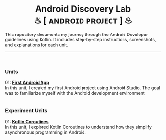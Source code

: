 <h1 align="center" >  Android Discovery Lab  <br> ♨ [ ᴀɴᴅʀᴏɪᴅ  ᴘʀᴏᴊᴇᴄᴛ ] ♨</h1>

This repository documents my journey through the Android Developer guidelines using Kotlin. It includes step-by-step instructions, screenshots, and explanations for each unit.

---

<br/>

### Units
01: [**First Android App**](https://github.com/NovaLogics/android-discovery-lab/tree/unit/u001-first-android-app)  
In this unit, I created my first Android project using Android Studio. The goal was to familiarize myself with the Android development environment
#

### Experiment Units
01: [**Kotlin Coroutines**](https://github.com/NovaLogics/android-discovery-lab/tree/expt/e001-kotlin-coroutines)  
In this unit, I explored Kotlin Coroutines to understand how they simplify asynchronous programming in Android.
